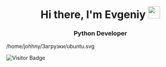 <h1 align="center">Hi there, I'm Evgeniy</a>
<img src="https://github.com/blackcater/blackcater/raw/main/images/Hi.gif" height="32"/></h1>
<h3 align="center">Python Developer</h3>

/home/johhny/Загрузки/ubuntu.svg


![Visitor Badge](https://visitor-badge.laobi.icu/badge?page_id=ME-progr)
